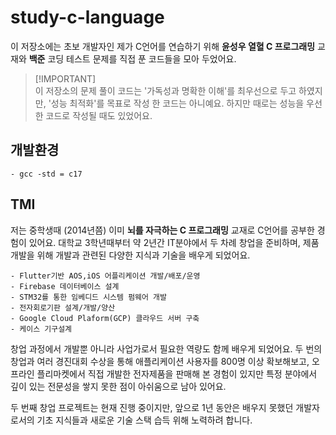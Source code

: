 # study-c-language
이 저장소에는 초보 개발자인 제가 C언어를 연습하기 위해 **윤성우 열혈 C 프로그래밍** 교재와 **백준** 코딩 테스트 문제를 직접 푼 코드들을 모아 두었어요.

> [!IMPORTANT]\
> 이 저장소의 문제 풀이 코드는 '가독성과 명확한 이해'를 최우선으로 두고 하였지만, '성능 최적화'를 목표로 작성 한 코드는 아니예요. 하지만 때로는 성능을 우선한 코드로 작성될 때도 있었어요.

## 개발환경
    - gcc -std = c17

## TMI

저는 중학생때 (2014년쯤) 이미 **뇌를 자극하는 C 프로그래밍** 교재로 C언어를 공부한 경험이 있어요.
대학교 3학년때부터 약 2년간 IT분야에서 두 차례 창업을 준비하며, 제품 개발을 위해 개발과 관련된 다양한 지식과 기술을 배우게 되었어요.

    - Flutter기반 AOS,iOS 어플리케이션 개발/배포/운영
    - Firebase 데이터베이스 설계
    - STM32를 통한 임베디드 시스템 펌웨어 개발
    - 전자회로기판 설계/개발/양산
    - Google Cloud Plaform(GCP) 클라우드 서버 구축
    - 케이스 기구설계


창업 과정에서 개발뿐 아니라 사업가로서 필요한 역량도 함께 배우게 되었어요. 두 번의 창업과 여러 경진대회 수상을 통해 애플리케이션 사용자를 800명 이상 확보해보고, 오프라인 플리마켓에서 직접 개발한 전자제품을 판매해 본 경험이 있지만 특정 분야에서 깊이 있는 전문성을 쌓지 못한 점이 아쉬움으로 남아 있어요.

두 번째 창업 프로젝트는 현재 진행 중이지만, 앞으로 1년 동안은 배우지 못했던 개발자로서의 기초 지식들과 새로운 기술 스택 습득 위해 노력하려 합니다.
